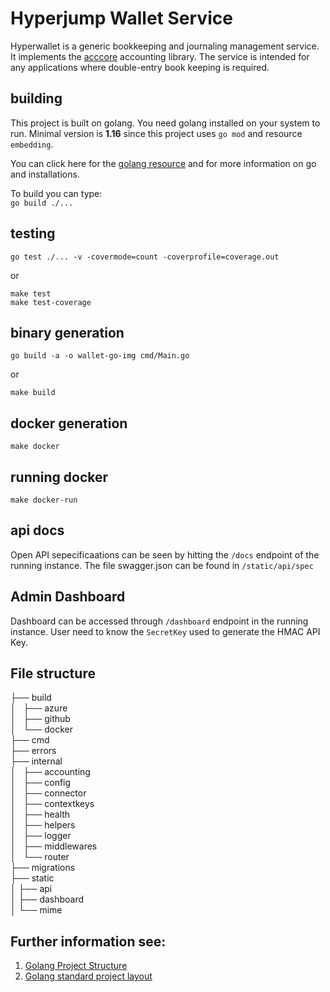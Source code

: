 # Hyperjump Wallet Service

Hyperwallet is a generic bookkeeping and journaling management service. It implements the [acccore](https://github.com/hyperjumptech/acccore) accounting library. The service is intended for any applications where double-entry book keeping is required.

## building  

This project is built on golang. You need golang installed on your system to run. Minimal version is **1.16** since this project uses `go mod` and resource `embedding`.  

You can click here for the [golang resource](https://golang.org)   and for more information on go and installations.

To build you can type:  
`go build ./...`  

## testing

`go test ./... -v -covermode=count -coverprofile=coverage.out`  

or  

`make test`  
`make test-coverage`  

## binary generation

`go build -a -o wallet-go-img cmd/Main.go`  
  
or  
  
`make build`  

## docker generation

`make docker`  

## running docker  

`make docker-run`  

## api docs  

Open API sepecificaations can be seen by hitting the `/docs` endpoint of the running instance.
The file swagger.json can be found in `/static/api/spec`  

## Admin Dashboard

Dashboard can be accessed through `/dashboard` endpoint in the running instance.
User need to know the `SecretKey` used to generate the HMAC API Key.

## File structure  

├── build  
│   ├── azure  
│   ├── github  
│   └── docker  
├── cmd  
├── errors  
├── internal  
│   ├── accounting  
│   ├── config  
│   ├── connector  
│   ├── contextkeys  
│   ├── health  
│   ├── helpers  
│   ├── logger  
│   ├── middlewares  
│   └── router  
├── migrations  
├── static  
│   ├── api  
│   ├── dashboard  
│   └── mime  

## Further information see:  

1. [Golang Project Structure](https://tutorialedge.net/golang/go-project-structure-best-practices)  
2. [Golang standard project layout ](https://github.com/golang-standards/project-layout)  
